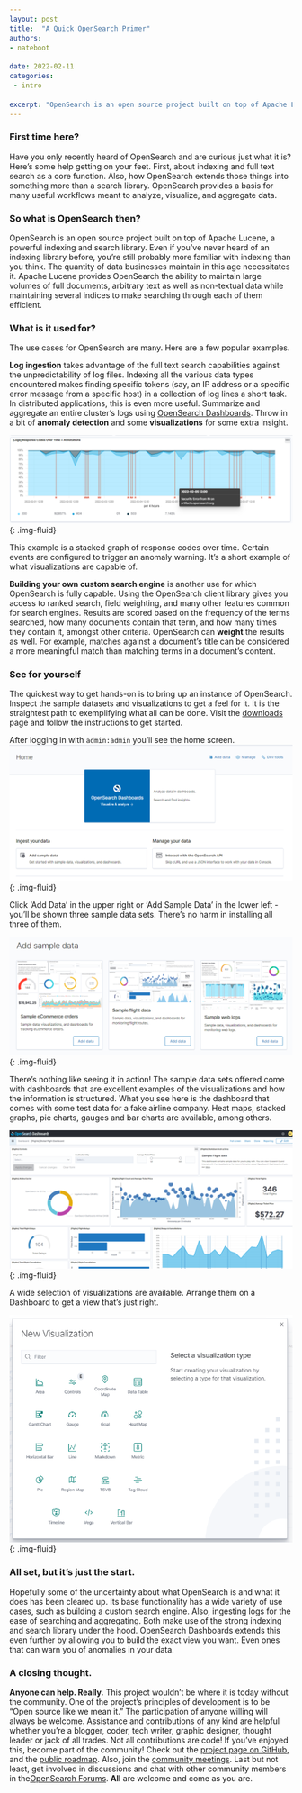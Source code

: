 ```yaml
---
layout: post
title:  "A Quick OpenSearch Primer"
authors:
- nateboot

date: 2022-02-11
categories:
 - intro

excerpt: "OpenSearch is an open source project built on top of Apache Lucene, a powerful indexing and search library.  Even if you’ve never heard of an indexing library before, you’re still probably more familiar with indexing than you think. "
---
```


### First time here?

Have you only recently heard of OpenSearch and are curious just what it is? Here’s some help getting on your feet. First, about indexing and full text search as a core function. Also, how OpenSearch extends those things into something more than a search library. OpenSearch provides a basis for many useful workflows meant to analyze, visualize, and aggregate data. 

### So what is OpenSearch then? 

OpenSearch is an open source project built on top of Apache Lucene, a powerful indexing and search library.  Even if you’ve never heard of an indexing library before, you’re still probably more familiar with indexing than you think. The quantity of data businesses maintain in this age necessitates it.  Apache Lucene provides OpenSearch the ability to maintain large volumes of full documents, arbitrary text as well as non-textual data while maintaining several indices to make searching through each of them efficient.  

### What is it used for?

The use cases for OpenSearch are many. Here are a few popular examples. 

**Log ingestion** takes advantage of the full text search capabilities against the unpredictability of log files. Indexing all the various data types encountered makes finding specific tokens (say, an IP address or a specific error message from a specific host) in a collection of log lines a short task. In distributed applications, this is even more useful. Summarize and aggregate an entire cluster’s logs using [OpenSearch Dashboards](https://github.com/opensearch-project/OpenSearch-Dashboards/blob/main/README.md). Throw in a bit of **anomaly detection** and some **visualizations** for some extra insight.

![stacked chart example](/assets/media/blog-images/2022-02-11-a-quick-opensearch-primer/stacked-chart.png){: .img-fluid}

This example is a stacked graph of response codes over time. Certain events are configured to trigger an anomaly warning. It’s a short example of what visualizations are capable of.

**Building your own custom search engine** is another use for which OpenSearch is fully capable.  Using the OpenSearch client library gives you access to ranked search, field weighting, and many other features common for search engines.  Results are scored based on the frequency of the terms searched, how many documents contain that term, and how many times they contain it, amongst other criteria. OpenSearch can **weight** the results as well. For example, matches against a document’s title can be considered a more meaningful match than matching terms in a document’s content. 


### See for yourself

The quickest way to get hands-on is to bring up an instance of OpenSearch.  Inspect the sample datasets and visualizations to get a feel for it. It is the straightest path to exemplifying what all can be done.  Visit the [downloads](https://opensearch.org/downloads.html) page and follow the instructions to get started. 

After logging in with `admin:admin` you’ll see the home screen.  ![Home Screen](/assets/media/blog-images/2022-02-11-a-quick-opensearch-primer/home.png){: .img-fluid}



Click ‘Add Data’ in the upper right or ‘Add Sample Data’ in the lower left - you’ll be shown three sample data sets. There’s no harm in installing all three of them.

![Add Sample Data](/assets/media/blog-images/2022-02-11-a-quick-opensearch-primer/add-sample-data.png){: .img-fluid}




There’s nothing like seeing it in action! The sample data sets offered come with dashboards that are excellent examples of the visualizations and how the information is structured. What you see here is the dashboard that comes with some test data for a fake airline company.  Heat maps, stacked graphs, pie charts, gauges and bar charts are available, among others. 

![dashboard example](/assets/media/blog-images/2022-02-11-a-quick-opensearch-primer/dashboard-sample.png){: .img-fluid}




A wide selection of visualizations are available.  Arrange them on a Dashboard to get a view that’s just right.


![Visualization Selections](/assets/media/blog-images/2022-02-11-a-quick-opensearch-primer/viz-types.png){: .img-fluid}







### All set, but it’s just the start. 

Hopefully some of the uncertainty about what OpenSearch is and what it does has been cleared up. Its base functionality  has a wide variety of use cases, such as building a custom search engine.  Also, ingesting logs for the ease of searching and aggregating. Both make use of the strong indexing and search library under the hood. OpenSearch Dashboards extends this even further by allowing you to build the exact view you want.  Even ones that can warn you of anomalies in your data. 

### A closing thought.

**Anyone can help. Really.** This project wouldn’t be where it is today without the community. One of the project’s principles of development is to be “Open source like we mean it.” The participation of anyone willing will always be welcome. Assistance and contributions of any kind are helpful whether you’re a blogger, coder, tech writer, graphic designer, thought leader or jack of all trades. Not all contributions are code!  If you’ve enjoyed this, become part of the community! Check out the [project page on GitHub](https://github.com/opensearch-project), and the [public roadmap](https://github.com/orgs/opensearch-project/projects/1). Also, join the [community meetings](https://opensearch.org/events/). Last but not least, get involved in discussions and chat with other community members in the[OpenSearch Forums](https://discuss.opendistrocommunity.dev/). **All** are welcome and come as you are. 

